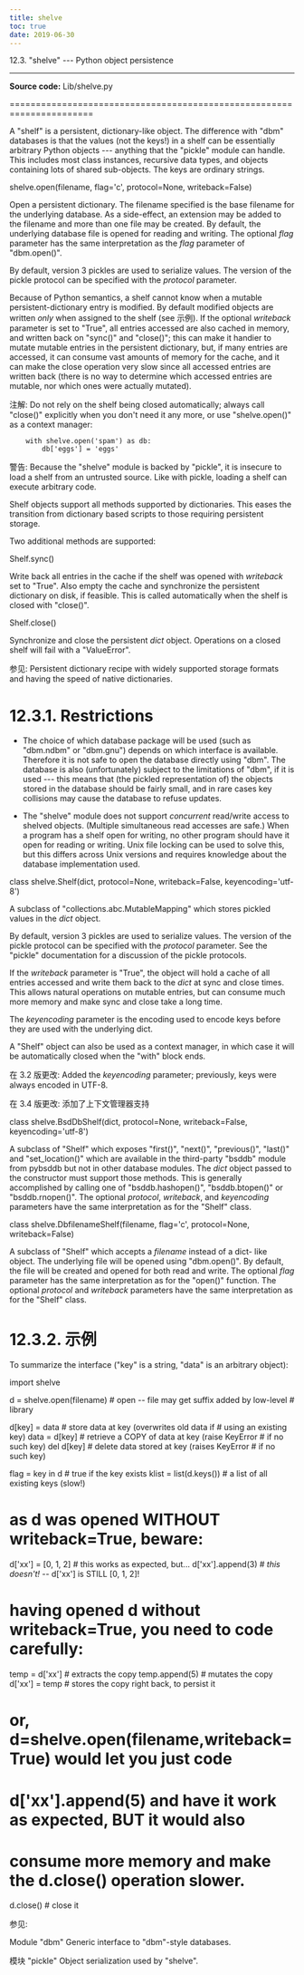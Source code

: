 ```yaml
---
title: shelve
toc: true
date: 2019-06-30
---
```

12.3. "shelve" --- Python object persistence
********************************************

**Source code:** Lib/shelve.py

======================================================================

A "shelf" is a persistent, dictionary-like object.  The difference
with "dbm" databases is that the values (not the keys!) in a shelf can
be essentially arbitrary Python objects --- anything that the "pickle"
module can handle. This includes most class instances, recursive data
types, and objects containing lots of shared  sub-objects.  The keys
are ordinary strings.

shelve.open(filename, flag='c', protocol=None, writeback=False)

   Open a persistent dictionary.  The filename specified is the base
   filename for the underlying database.  As a side-effect, an
   extension may be added to the filename and more than one file may
   be created.  By default, the underlying database file is opened for
   reading and writing.  The optional *flag* parameter has the same
   interpretation as the *flag* parameter of "dbm.open()".

   By default, version 3 pickles are used to serialize values.  The
   version of the pickle protocol can be specified with the *protocol*
   parameter.

   Because of Python semantics, a shelf cannot know when a mutable
   persistent-dictionary entry is modified.  By default modified
   objects are written *only* when assigned to the shelf (see 示例).
   If the optional *writeback* parameter is set to "True", all entries
   accessed are also cached in memory, and written back on "sync()"
   and "close()"; this can make it handier to mutate mutable entries
   in the persistent dictionary, but, if many entries are accessed, it
   can consume vast amounts of memory for the cache, and it can make
   the close operation very slow since all accessed entries are
   written back (there is no way to determine which accessed entries
   are mutable, nor which ones were actually mutated).

   注解: Do not rely on the shelf being closed automatically; always
     call "close()" explicitly when you don't need it any more, or use
     "shelve.open()" as a context manager:

        with shelve.open('spam') as db:
            db['eggs'] = 'eggs'

警告: Because the "shelve" module is backed by "pickle", it is
  insecure to load a shelf from an untrusted source.  Like with
  pickle, loading a shelf can execute arbitrary code.

Shelf objects support all methods supported by dictionaries.  This
eases the transition from dictionary based scripts to those requiring
persistent storage.

Two additional methods are supported:

Shelf.sync()

   Write back all entries in the cache if the shelf was opened with
   *writeback* set to "True".  Also empty the cache and synchronize
   the persistent dictionary on disk, if feasible.  This is called
   automatically when the shelf is closed with "close()".

Shelf.close()

   Synchronize and close the persistent *dict* object.  Operations on
   a closed shelf will fail with a "ValueError".

参见: Persistent dictionary recipe with widely supported storage
  formats and having the speed of native dictionaries.


12.3.1. Restrictions
====================

* The choice of which database package will be used (such as
  "dbm.ndbm" or "dbm.gnu") depends on which interface is available.
  Therefore it is not safe to open the database directly using "dbm".
  The database is also (unfortunately) subject to the limitations of
  "dbm", if it is used --- this means that (the pickled representation
  of) the objects stored in the database should be fairly small, and
  in rare cases key collisions may cause the database to refuse
  updates.

* The "shelve" module does not support *concurrent* read/write
  access to shelved objects.  (Multiple simultaneous read accesses are
  safe.) When a program has a shelf open for writing, no other program
  should have it open for reading or writing.  Unix file locking can
  be used to solve this, but this differs across Unix versions and
  requires knowledge about the database implementation used.

class shelve.Shelf(dict, protocol=None, writeback=False, keyencoding='utf-8')

   A subclass of "collections.abc.MutableMapping" which stores pickled
   values in the *dict* object.

   By default, version 3 pickles are used to serialize values.  The
   version of the pickle protocol can be specified with the *protocol*
   parameter. See the "pickle" documentation for a discussion of the
   pickle protocols.

   If the *writeback* parameter is "True", the object will hold a
   cache of all entries accessed and write them back to the *dict* at
   sync and close times. This allows natural operations on mutable
   entries, but can consume much more memory and make sync and close
   take a long time.

   The *keyencoding* parameter is the encoding used to encode keys
   before they are used with the underlying dict.

   A "Shelf" object can also be used as a context manager, in which
   case it will be automatically closed when the "with" block ends.

   在 3.2 版更改: Added the *keyencoding* parameter; previously, keys
   were always encoded in UTF-8.

   在 3.4 版更改: 添加了上下文管理器支持

class shelve.BsdDbShelf(dict, protocol=None, writeback=False, keyencoding='utf-8')

   A subclass of "Shelf" which exposes "first()", "next()",
   "previous()", "last()" and "set_location()" which are available in
   the third-party "bsddb" module from pybsddb but not in other
   database modules.  The *dict* object passed to the constructor must
   support those methods.  This is generally accomplished by calling
   one of "bsddb.hashopen()", "bsddb.btopen()" or "bsddb.rnopen()".
   The optional *protocol*, *writeback*, and *keyencoding* parameters
   have the same interpretation as for the "Shelf" class.

class shelve.DbfilenameShelf(filename, flag='c', protocol=None, writeback=False)

   A subclass of "Shelf" which accepts a *filename* instead of a dict-
   like object.  The underlying file will be opened using
   "dbm.open()".  By default, the file will be created and opened for
   both read and write.  The optional *flag* parameter has the same
   interpretation as for the "open()" function.  The optional
   *protocol* and *writeback* parameters have the same interpretation
   as for the "Shelf" class.


12.3.2. 示例
============

To summarize the interface ("key" is a string, "data" is an arbitrary
object):

   import shelve

   d = shelve.open(filename)  # open -- file may get suffix added by low-level
                              # library

   d[key] = data              # store data at key (overwrites old data if
                              # using an existing key)
   data = d[key]              # retrieve a COPY of data at key (raise KeyError
                              # if no such key)
   del d[key]                 # delete data stored at key (raises KeyError
                              # if no such key)

   flag = key in d            # true if the key exists
   klist = list(d.keys())     # a list of all existing keys (slow!)

   # as d was opened WITHOUT writeback=True, beware:
   d['xx'] = [0, 1, 2]        # this works as expected, but...
   d['xx'].append(3)          # *this doesn't!* -- d['xx'] is STILL [0, 1, 2]!

   # having opened d without writeback=True, you need to code carefully:
   temp = d['xx']             # extracts the copy
   temp.append(5)             # mutates the copy
   d['xx'] = temp             # stores the copy right back, to persist it

   # or, d=shelve.open(filename,writeback=True) would let you just code
   # d['xx'].append(5) and have it work as expected, BUT it would also
   # consume more memory and make the d.close() operation slower.

   d.close()                  # close it

参见:

  Module "dbm"
     Generic interface to "dbm"-style databases.

  模块 "pickle"
     Object serialization used by "shelve".
